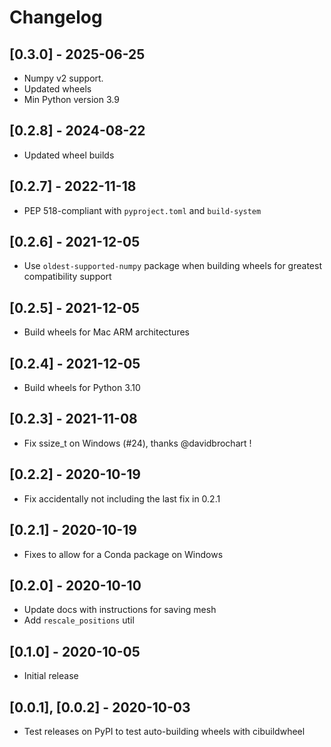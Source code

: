 # Changelog

## [0.3.0] - 2025-06-25

- Numpy v2 support.
- Updated wheels
- Min Python version 3.9

## [0.2.8] - 2024-08-22

- Updated wheel builds

## [0.2.7] - 2022-11-18

- PEP 518-compliant with `pyproject.toml` and `build-system`

## [0.2.6] - 2021-12-05

- Use `oldest-supported-numpy` package when building wheels for greatest compatibility support

## [0.2.5] - 2021-12-05

- Build wheels for Mac ARM architectures

## [0.2.4] - 2021-12-05

- Build wheels for Python 3.10

## [0.2.3] - 2021-11-08

- Fix ssize_t on Windows (#24), thanks @davidbrochart !

## [0.2.2] - 2020-10-19

- Fix accidentally not including the last fix in 0.2.1

## [0.2.1] - 2020-10-19

- Fixes to allow for a Conda package on Windows

## [0.2.0] - 2020-10-10

- Update docs with instructions for saving mesh
- Add `rescale_positions` util

## [0.1.0] - 2020-10-05

- Initial release

## [0.0.1], [0.0.2] - 2020-10-03

- Test releases on PyPI to test auto-building wheels with cibuildwheel

